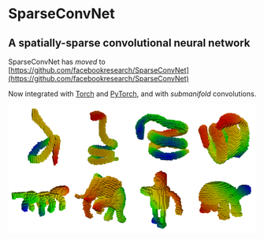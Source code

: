 # SparseConvNet
## A spatially-sparse convolutional neural network

SparseConvNet has *moved* to [https://github.com/facebookresearch/SparseConvNet](https://github.com/facebookresearch/SparseConvNet)

Now integrated with [Torch](http://torch.ch/docs/getting-started.html) and [PyTorch](http://pytorch.org/), and with *submanifold* convolutions.

![lattice](/figures/shrec.png)
